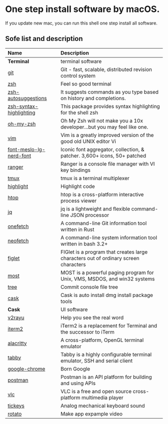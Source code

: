 # One step install software by macOS.
If you update new mac, you can run this shell one step install all software. 

## Sofe list and description
Name                                                                            | Description                                                                         |
:--                                                                             | :--                                                                                 |
**Terminal**                                                                    | terminal software                                                                   |
[git](https://github.com/git/git)                                               | Git - fast, scalable, distributed revision control system                           |
[zsh](https://github.com/zsh-users/zsh)                                         | Feel so good terminal                                                               |
[zsh-autosuggestions](https://github.com/zsh-users/zsh-autosuggestions)         | It suggests commands as you type based on history and completions.                  |
[zsh-syntax-highlighting](https://github.com/zsh-users/zsh-syntax-highlighting) | This package provides syntax highlighting for the shell zsh                         |
[oh-my-zsh](https://ohmyz.sh/)                                                  | Oh My Zsh will not make you a 10x developer...but you may feel like one.            |
[vim](https://github.com/vim/vim)                                               | Vim is a greatly improved version of the good old UNIX editor Vi                    |
[font-meslo-lg-nerd-font](https://github.com/ryanoasis/nerd-fonts)              | Iconic font aggregator, collection, & patcher. 3,600+ icons, 50+ patched            |
[ranger](https://github.com/ranger/ranger)                                      | Ranger is a console file manager with VI key bindings                               |
[tmux](https://github.com/tmux/tmux)                                            | tmux is a terminal multiplexer                                                      |
[highlight](http://www.andre-simon.de/doku/highlight/en/highlight.php)          | Highlight code                                                                      |
[htop](https://github.com/htop-dev/htop)                                        | htop is a cross-platform interactive process viewer                                 |
[jq](https://github.com/stedolan/jq)                                            | jq is a lightweight and flexible command-line JSON processor                        |
[onefetch](https://github.com/o2sh/onefetch)                                    | A command-line Git information tool written in Rust                                 |
[neofetch](https://github.com/dylanaraps/neofetch)                              | A command-line system information tool written in bash 3.2+                         |
[figlet](https://github.com/cmatsuoka/figlet)                                   | FIGlet is a program that creates large characters out of ordinary screen characters |
[most](https://www.jedsoft.org/most/)                                           | MOST is a powerful paging program for Unix, VMS, MSDOS, and win32 systems           |
[tree](http://mama.indstate.edu/users/ice/tree/)                                | Commit console file tree                                                            |
[cask](https://cask.readthedocs.io/en/latest/)                                  | Cask is auto install dmg install package tools                                      |
**Cask**                                                                        | UI software                                                                         |
[v2rayu](https://github.com/yanue/V2rayU/releases)                              | Help you see the real word                                                          |
[iterm2](https://iterm2.com/)                                                   | iTerm2 is a replacement for Terminal and the successor to iTerm                     |
[alacritty](https://github.com/alacritty/alacritty)                             | A cross-platform, OpenGL terminal emulator                                          |
[tabby](https://github.com/Eugeny/tabby)                                        | Tabby is a highly configurable terminal emulator, SSH and serial client             |
[google-chrome](https://www.google.com/intl/en_us/chrome/)                      | Born Google                                                                         |
[postman](https://www.postman.com/)                                             | Postman is an API platform for building and using APIs                              |
[vlc](https://www.videolan.org/)                                                | VLC is a free and open source cross-platform multimedia player                      |
[tickeys](https://github.com/yingDev/Tickeys)                                   | Analog mechanical keyboard sound                                                    |
[rotato](https://rotato.app/)                                                   | Make app expample video                                                             |



